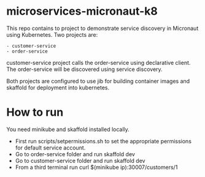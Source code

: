 # microservices-micronaut-k8

This repo contains to project to demonstrate service discovery in Micronaut using Kubernetes. Two projects are:

	- customer-service
	- order-service

customer-service project calls the order-service using declarative client. The order-service will be discovered using service discovery.

Both projects are configured to use jib for building container images and skaffold for deployment into kubernetes.


# How to run

You need minikube and skaffold installed locally.

 - First run scripts/setpermissions.sh to set the appropriate permissions for default service account. 
 - Go to order-service folder and run skaffold dev
 - Go to customer-service folder and run skaffold dev
 - From a third terminal run curl $(minikube ip):30007/customers/1

